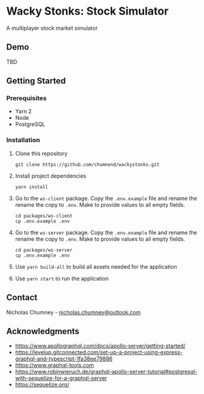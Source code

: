# Wacky Stonks: Stock Simulator
A multiplayer stock market simulator

## Demo
TBD

## Getting Started
### Prerequisites
- Yarn 2
- Node
- PostgreSQL

### Installation
1) Clone this repository

    ```git clone https://github.com/chumnend/wackystonks.git```

2) Install project dependencies

     ```yarn install```

3) Go to the `ws-client` package. Copy the `.env.example` file and rename the  rename the copy to `.env`. Make to provide values to all empty fields.
    ```
    cd packages/ws-client
    cp .env.example .env
    ```

4) Go to the `ws-server` package. Copy the `.env.example` file and rename the  rename the copy to `.env`. Make to provide values to all empty fields.
    ```
    cd packages/ws-server
    cp .env.example .env
    ```

5) Use `yarn build-all` to build all assets needed for the application
6) Use `yarn start` to run the application

## Contact
Nicholas Chumney - [nicholas.chumney@outlook.com](nicholas.chumney@outlook.com) 

## Acknowledgments
- https://www.apollographql.com/docs/apollo-server/getting-started/
- https://levelup.gitconnected.com/set-up-a-project-using-express-graphql-and-typescript-1fa38ee79886
- https://www.graphql-tools.com
- https://www.robinwieruch.de/graphql-apollo-server-tutorial#postgresql-with-sequelize-for-a-graphql-server
- https://sequelize.org/
